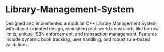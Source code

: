 # Library-Management-System
Designed and implemented a modular C++ Library Management System with object-oriented design, simulating real-world constraints like borrow limits, unique ISBN enforcement, and transaction management. Features include dynamic book tracking, user handling, and robust rule-based validations.
